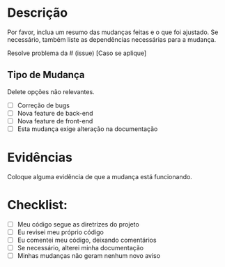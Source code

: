 # Descrição

Por favor, inclua um resumo das mudanças feitas e o que foi ajustado. Se necessário, também liste as dependências necessárias para a mudança.

Resolve problema da # (issue) [Caso se aplique]

## Tipo de Mudança

Delete opções não relevantes.

- [ ] Correção de bugs
- [ ] Nova feature de back-end
- [ ] Nova feature de front-end
- [ ] Esta mudança exige alteração na documentação

# Evidências

Coloque alguma evidência de que a mudança está funcionando.

# Checklist:

- [ ] Meu código segue as diretrizes do projeto
- [ ] Eu revisei meu próprio código
- [ ] Eu comentei meu código, deixando comentários
- [ ] Se necessário, alterei minha documentação
- [ ] Minhas mudanças não geram nenhum novo aviso
